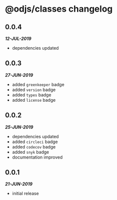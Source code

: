 # @odjs/classes changelog

## 0.0.4

***12-JUL-2019***

* dependencies updated

## 0.0.3

***27-JUN-2019***

* added `greenkeeper` badge
* added `version` badge
* added `types` badge
* added `license` badge

## 0.0.2

***25-JUN-2019***

* dependencies updated
* added `circleci` badge
* added `codecov` badge
* added `snyk` badge
* documentation improved

## 0.0.1

***21-JUN-2019***

* initial release
